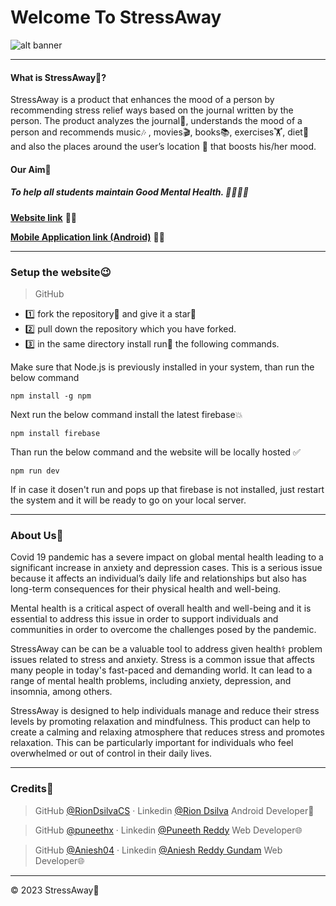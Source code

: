 # Welcome To StressAway
![alt banner](https://github.com/[RionDsilvaCS]/[StressAway-WebApp]/blob/[main]/StressAwayBanner.png?raw=true)

----
#### What is StressAway🏥?

StressAway is a product that enhances the mood of a person by recommending stress relief ways based on the journal written by the person. The product analyzes the journal📒, understands the mood of a person and recommends music🎶 , movies🎬, books📚, exercises🏋️, diet🥗 and also the places around the user’s location 📍 that boosts his/her mood.

#### Our Aim🦋

##### ***To help all students maintain Good Mental Health.*** 👨‍🎓👩‍🎓


[**Website link**](https://stress-away-web-app.vercel.app/) 👨‍💻

[**Mobile Application link (Android)**](https://docs.google.com/document/d/18u4a0I_mjZga2vXR3gWfkexkVFREo55jOuwgyH-Xjsg/edit?usp=sharing) 👩‍💻

----
### Setup the website😉

>GitHub

- 1️⃣ fork the repository📗 and give it a star🌟
- 2️⃣ pull down the repository which you have forked.
- 3️⃣ in the same directory install run🏃 the following commands.

Make sure that Node.js is previously installed in your system, than run the below command

```console
npm install -g npm
```


Next run the below command install the latest firebase💥

```console
npm install firebase
```


Than run the below command and the website will be locally hosted ✅

```console
npm run dev
```

If in case it dosen't run and pops up that firebase is not installed, just restart the system and it will be ready to go on your local server.

----
### About Us💚

Covid 19 pandemic has a severe impact on global mental health leading to a significant increase in anxiety and depression cases. This is a serious issue because it affects an individual’s daily life and relationships but also has long-term consequences for their physical health and well-being.  
  
Mental health is a critical aspect of overall health and well-being and it is essential to address this issue in order to support individuals and communities in order to overcome the challenges posed by the pandemic.  
  
StressAway can be can be a valuable tool to address given health⚕ problem issues related to stress and anxiety. Stress is a common issue that affects many people in today's fast-paced and demanding world. It can lead to a range of mental health problems, including anxiety, depression, and insomnia, among others.   
  
StressAway is designed to help individuals manage and reduce their stress levels by promoting relaxation and mindfulness. This product can help to create a calming and relaxing atmosphere that reduces stress and promotes relaxation. This can be particularly important for individuals who feel overwhelmed or out of control in their daily lives.

----
### Credits💫

>GitHub [@RionDsilvaCS](https://github.com/RionDsilvaCS)  ·  Linkedin [@Rion Dsilva](https://www.linkedin.com/in/rion-dsilva-043464229/)
>Android Developer📱

>GitHub [@puneethx](https://github.com/puneethx)  ·  Linkedin [@Puneeth Reddy](https://www.linkedin.com/in/puneeth-reddy-75069824b/)
>Web Developer🌐

>GitHub [@Aniesh04](https://github.com/Aniesh04)  ·  Linkedin [@Aniesh Reddy Gundam](https://www.linkedin.com/in/aniesh-reddy-gundam-016365232/)
>Web Developer🌐

---
© 2023 StressAway💚
